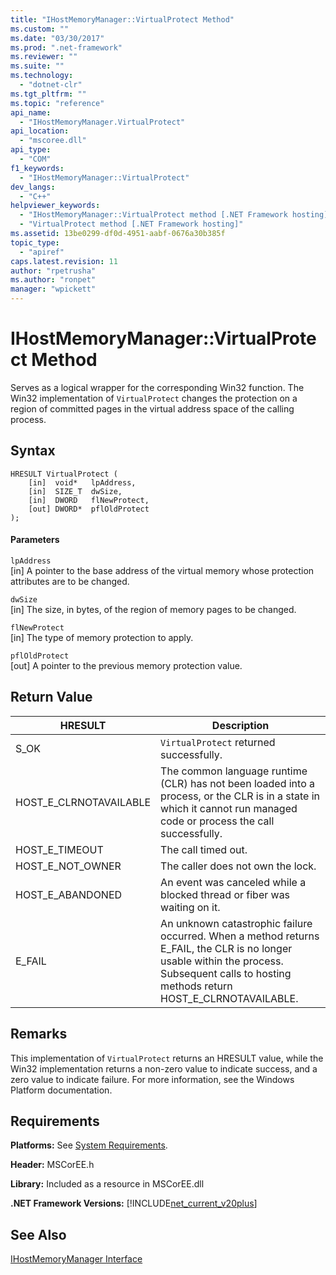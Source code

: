 ```yaml
---
title: "IHostMemoryManager::VirtualProtect Method"
ms.custom: ""
ms.date: "03/30/2017"
ms.prod: ".net-framework"
ms.reviewer: ""
ms.suite: ""
ms.technology: 
  - "dotnet-clr"
ms.tgt_pltfrm: ""
ms.topic: "reference"
api_name: 
  - "IHostMemoryManager.VirtualProtect"
api_location: 
  - "mscoree.dll"
api_type: 
  - "COM"
f1_keywords: 
  - "IHostMemoryManager::VirtualProtect"
dev_langs: 
  - "C++"
helpviewer_keywords: 
  - "IHostMemoryManager::VirtualProtect method [.NET Framework hosting]"
  - "VirtualProtect method [.NET Framework hosting]"
ms.assetid: 13be0299-df0d-4951-aabf-0676a30b385f
topic_type: 
  - "apiref"
caps.latest.revision: 11
author: "rpetrusha"
ms.author: "ronpet"
manager: "wpickett"
---
```

# IHostMemoryManager::VirtualProtect Method
Serves as a logical wrapper for the corresponding Win32 function. The Win32 implementation of `VirtualProtect` changes the protection on a region of committed pages in the virtual address space of the calling process.  
  
## Syntax  
  
```  
HRESULT VirtualProtect (  
    [in]  void*   lpAddress,  
    [in]  SIZE_T  dwSize,  
    [in]  DWORD   flNewProtect,  
    [out] DWORD*  pflOldProtect  
);  
```  
  
#### Parameters  
 `lpAddress`  
 [in] A pointer to the base address of the virtual memory whose protection attributes are to be changed.  
  
 `dwSize`  
 [in] The size, in bytes, of the region of memory pages to be changed.  
  
 `flNewProtect`  
 [in] The type of memory protection to apply.  
  
 `pflOldProtect`  
 [out] A pointer to the previous memory protection value.  
  
## Return Value  
  
|HRESULT|Description|  
|-------------|-----------------|  
|S_OK|`VirtualProtect` returned successfully.|  
|HOST_E_CLRNOTAVAILABLE|The common language runtime (CLR) has not been loaded into a process, or the CLR is in a state in which it cannot run managed code or process the call successfully.|  
|HOST_E_TIMEOUT|The call timed out.|  
|HOST_E_NOT_OWNER|The caller does not own the lock.|  
|HOST_E_ABANDONED|An event was canceled while a blocked thread or fiber was waiting on it.|  
|E_FAIL|An unknown catastrophic failure occurred. When a method returns E_FAIL, the CLR is no longer usable within the process. Subsequent calls to hosting methods return HOST_E_CLRNOTAVAILABLE.|  
  
## Remarks  
 This implementation of `VirtualProtect` returns an HRESULT value, while the Win32 implementation returns a non-zero value to indicate success, and a zero value to indicate failure. For more information, see the Windows Platform documentation.  
  
## Requirements  
 **Platforms:** See [System Requirements](../../../../docs/framework/get-started/system-requirements.md).  
  
 **Header:** MSCorEE.h  
  
 **Library:** Included as a resource in MSCorEE.dll  
  
 **.NET Framework Versions:** [!INCLUDE[net_current_v20plus](../../../../includes/net-current-v20plus-md.md)]  
  
## See Also  
 [IHostMemoryManager Interface](../../../../docs/framework/unmanaged-api/hosting/ihostmemorymanager-interface.md)
